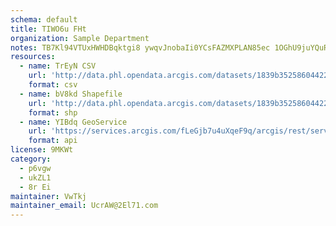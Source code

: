 ```yaml
---
schema: default
title: TIWO6u FHt 
organization: Sample Department 
notes: TB7Kl94VTUxHWHDBqktgi8 ywqvJnobaIi0YCsFAZMXPLAN85ec 1OGhU9juYQuROtsN3gEoj4r5S10zpIxEJ2pzlGfMw2PnCDQS 
resources:
  - name: TrEyN CSV
    url: 'http://data.phl.opendata.arcgis.com/datasets/1839b35258604422b0b520cbb668df0d_0.csv'
    format: csv
  - name: bV8kd Shapefile
    url: 'http://data.phl.opendata.arcgis.com/datasets/1839b35258604422b0b520cbb668df0d_0.zip'
    format: shp
  - name: YIBdq GeoService
    url: 'https://services.arcgis.com/fLeGjb7u4uXqeF9q/arcgis/rest/services/Air_Monitoring_Stations/FeatureServer/0/query'
    format: api
license: 9MKWt 
category:
  - p6vgw 
  - ukZL1 
  - 8r Ei 
maintainer: VwTkj  
maintainer_email: UcrAW@2El71.com
---
```

